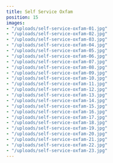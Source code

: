 ```yaml
---
title: Self Service Oxfam
position: 15
images:
- "/uploads/self-service-oxfam-01.jpg"
- "/uploads/self-service-oxfam-02.jpg"
- "/uploads/self-service-oxfam-03.jpg"
- "/uploads/self-service-oxfam-04.jpg"
- "/uploads/self-service-oxfam-05.jpg"
- "/uploads/self-service-oxfam-06.jpg"
- "/uploads/self-service-oxfam-07.jpg"
- "/uploads/self-service-oxfam-08.jpg"
- "/uploads/self-service-oxfam-09.jpg"
- "/uploads/self-service-oxfam-10.jpg"
- "/uploads/self-service-oxfam-11.jpg"
- "/uploads/self-service-oxfam-12.jpg"
- "/uploads/self-service-oxfam-13.jpg"
- "/uploads/self-service-oxfam-14.jpg"
- "/uploads/self-service-oxfam-15.jpg"
- "/uploads/self-service-oxfam-16.jpg"
- "/uploads/self-service-oxfam-17.jpg"
- "/uploads/self-service-oxfam-18.jpg"
- "/uploads/self-service-oxfam-19.jpg"
- "/uploads/self-service-oxfam-20.jpg"
- "/uploads/self-service-oxfam-21.jpg"
- "/uploads/self-service-oxfam-22.jpg"
- "/uploads/self-service-oxfam-23.jpg"
---
```


